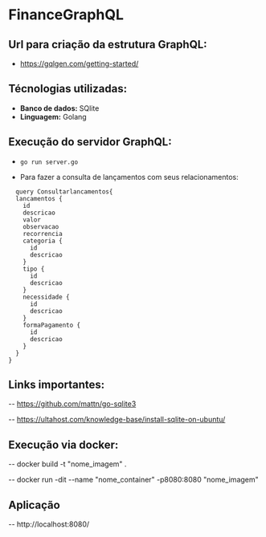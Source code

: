 # FinanceGraphQL

## Url para criação da estrutura GraphQL:

* https://gqlgen.com/getting-started/

## Técnologias utilizadas:

* **Banco de dados:** SQlite
* **Linguagem:** Golang

## Execução do servidor GraphQL:

- `go run server.go`

* Para fazer a consulta de lançamentos com seus relacionamentos:

```
  query Consultarlancamentos{
  lancamentos {
    id
    descricao
    valor
    observacao
  	recorrencia
  	categoria {
      id
      descricao
  	} 
    tipo {
      id
      descricao
    } 
    necessidade {
      id
      descricao
    } 
    formaPagamento {
      id
      descricao
    }
  }
}
```

## Links importantes:

-- https://github.com/mattn/go-sqlite3

-- https://ultahost.com/knowledge-base/install-sqlite-on-ubuntu/

## Execução via docker:

-- docker build -t "nome_imagem" .

-- docker run -dit --name "nome_container" -p8080:8080 "nome_imagem"

## Aplicação

-- http://localhost:8080/